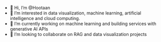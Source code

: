 - 👋 Hi, I’m @Hootaan
- 👀 I’m interested in data visualization, machine learning, artificial intelligence and cloud computing.
- 🌱 I’m currently working on machine learning and building services with generative AI APIs  
- 💞️ I’m looking to collaborate on RAG and data visualization projects
<!-- - 📫 How to reach me ... -->

<!---
Hootaan/Hootaan is a ✨ special ✨ repository because its `README.md` (this file) appears on your GitHub profile.
You can click the Preview link to take a look at your changes.
--->
